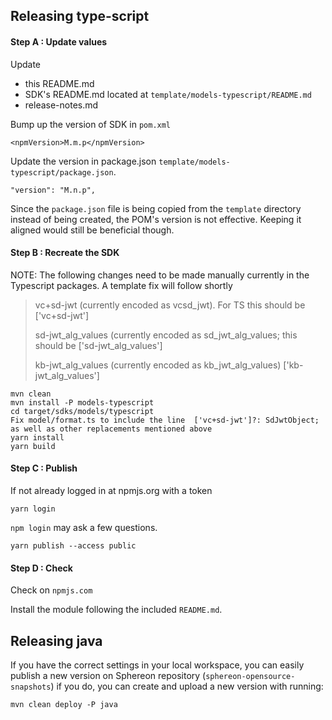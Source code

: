 ## Releasing type-script

#### Step A : Update values

Update

- this README.md
- SDK's README.md located at `template/models-typescript/README.md`
- release-notes.md

Bump up the version of SDK in `pom.xml`

```
<npmVersion>M.m.p</npmVersion>
```

Update the version in package.json `template/models-typescript/package.json`.

```
"version": "M.n.p",
```

Since the `package.json` file is being copied from the `template` directory instead of being created, the POM's version
is not effective. Keeping it aligned would still be beneficial though.

#### Step B : Recreate the SDK

NOTE: The following changes need to be made manually currently in the Typescript packages. A template fix will follow
shortly
> vc+sd-jwt (currently encoded as vcsd_jwt). For TS this should be ['vc+sd-jwt']
> 
> sd-jwt_alg_values (currently encoded as sd_jwt_alg_values; this should be ['sd-jwt_alg_values']
> 
> kb-jwt_alg_values (currently encoded as kb_jwt_alg_values) ['kb-jwt_alg_values']

```
mvn clean
mvn install -P models-typescript
cd target/sdks/models/typescript
Fix model/format.ts to include the line  ['vc+sd-jwt']?: SdJwtObject; as well as other replacements mentioned above
yarn install
yarn build
```

#### Step C : Publish

If not already logged in at npmjs.org with a token

```
yarn login
```

`npm login` may ask a few questions.

```
yarn publish --access public
```

#### Step D : Check

Check on `npmjs.com`

Install the module following the included `README.md`.

## Releasing java

If you have the correct settings in your local workspace, you can easily publish a new version on Sphereon
repository (`sphereon-opensource-snapshots`)
if you do, you can create and upload a new version with running:

```
mvn clean deploy -P java
```
